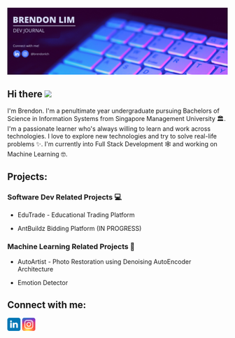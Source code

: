 <!-- welcome message -->
![Banner](https://github.com/brendonlch/brendonlch/blob/main/banner.png)
<h2>Hi there <img src="https://media.giphy.com/media/hvRJCLFzcasrR4ia7z/giphy.gif" width="25px"></h2>
<!-- About me -->
<p>
I'm Brendon. I'm a penultimate year undergraduate pursuing Bachelors of Science in Information Systems from Singapore Management University 🏛. I'm a passionate learner who's always willing to learn and work across technologies. I love to explore new technologies and try to solve real-life problems ✨. I'm currently into Full Stack Development 🕸️ and working on Machine Learning 🤓.
</p>

<!-- Projects --> 
<h2 align="left">Projects:</h2>
<h3 align="left">Software Dev Related Projects 💻</h3>

- EduTrade - Educational Trading Platform 

- AntBuildz Bidding Platform (IN PROGRESS)

<h3 align="left">Machine Learning Related Projects 🤖</h3>

- AutoArtist - Photo Restoration using Denoising AutoEncoder Architecture

- Emotion Detector
  


<!-- Connect with me -->
<h2 align="left">Connect with me:</h2>
<p align="left">

<a href="https://linkedin.com/in/brendonlch" target="blank"><img align="center" src="https://github.com/brendonlch/brendonlch/blob/main/assets/linkedin.svg" alt="brendonlch" height="30" width="30" /></a>
<a href="https://instagram.com/brendonlch" target="blank"><img align="center" src="https://github.com/brendonlch/brendonlch/blob/main/assets/instagram.svg" alt="brendonlch" height="30" width="30" /></a>
<!--
**brendonlch/brendonlch** is a ✨ _special_ ✨ repository because its `README.md` (this file) appears on your GitHub profile.

Here are some ideas to get you started:

- 🔭 I’m currently working on ...
- 🌱 I’m currently learning ...
- 👯 I’m looking to collaborate on ...
- 🤔 I’m looking for help with ...
- 💬 Ask me about ...
- 📫 How to reach me: ...
- 😄 Pronouns: ...
- ⚡ Fun fact: ...
-->
